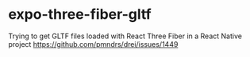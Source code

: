 # expo-three-fiber-gltf
Trying to get GLTF files loaded with React Three Fiber in a React Native project
https://github.com/pmndrs/drei/issues/1449
